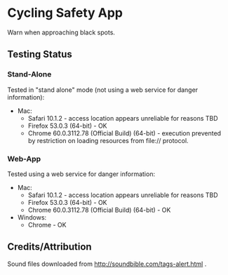 # Cycling Safety App

Warn when approaching black spots.

## Testing Status

### Stand-Alone
Tested in "stand alone" mode (not using a web service for danger information):
* Mac:
   * Safari 10.1.2 - access location appears unreliable for reasons TBD
   * Firefox 53.0.3 (64-bit) - OK
   * Chrome 60.0.3112.78 (Official Build) (64-bit) - execution prevented by restriction on loading resources from file:// protocol.

### Web-App
Tested using a web service for danger information:
* Mac:
   * Safari 10.1.2 - access location appears unreliable for reasons TBD
   * Firefox 53.0.3 (64-bit) - OK
   * Chrome 60.0.3112.78 (Official Build) (64-bit) - OK
* Windows:
   * Chrome - OK
   
## Credits/Attribution

Sound files downloaded from http://soundbible.com/tags-alert.html .
